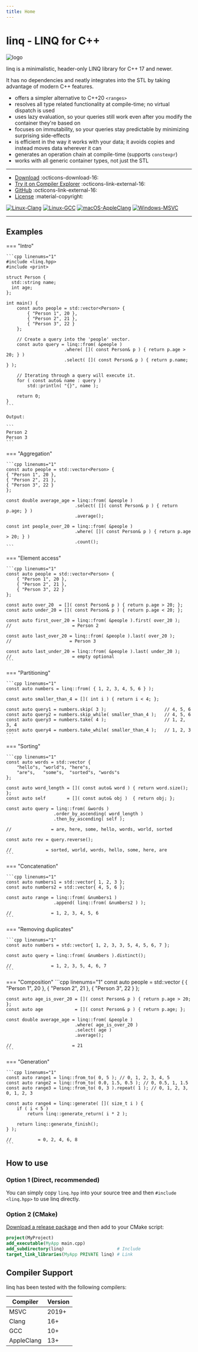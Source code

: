 ```yaml
---
title: Home
---
```


# linq - LINQ for C++

![logo](img/logo.png)

linq is a minimalistic, header-only LINQ library for C++ 17 and newer.

It has no dependencies and neatly integrates into the STL by taking advantage of modern C++ features.

- offers a simpler alternative to C++20 `<ranges>`
- resolves all type related functionality at compile-time; no virtual dispatch is used
- uses lazy evaluation, so your queries still work even after you modify the container they're based on
- focuses on immutability, so your queries stay predictable by minimizing surprising side-effects
- is efficient in the way it works with your data; it avoids copies and instead moves data wherever it can
- generates an operation chain at compile-time (supports `constexpr`)
- works with all generic container types, not just the STL

---

- [Download](https://github.com/cemdervis/linq/releases) :octicons-download-16:
- [Try it on Compiler Explorer](https://godbolt.org/z/8rTzzdEsh) :octicons-link-external-16:
- [GitHub](https://github.com/cemdervis/linq) :octicons-link-external-16:
- [License](license.md) :material-copyright:

[![Linux-Clang](https://github.com/cemdervis/linq/actions/workflows/build-linux-clang.yml/badge.svg)](https://github.com/cemdervis/linq/actions/workflows/build-linux-clang.yml) [![Linux-GCC](https://github.com/cemdervis/linq/actions/workflows/build-linux-gcc.yml/badge.svg)](https://github.com/cemdervis/linq/actions/workflows/build-linux-gcc.yml) [![macOS-AppleClang](https://github.com/cemdervis/linq/actions/workflows/build-macos-appleclang.yml/badge.svg)](https://github.com/cemdervis/linq/actions/workflows/build-macos-appleclang.yml) [![Windows-MSVC](https://github.com/cemdervis/linq/actions/workflows/build-windows-msvc.yml/badge.svg)](https://github.com/cemdervis/linq/actions/workflows/build-windows-msvc.yml)

---

## Examples

=== "Intro"

    ```cpp linenums="1"
    #include <linq.hpp>
    #include <print>
    
    struct Person {
      std::string name;
      int age;
    };
      
    int main() {
        const auto people = std::vector<Person> {
            { "Person 1", 20 },
            { "Person 2", 21 },
            { "Person 3", 22 }
        };
      
        // Create a query into the 'people' vector.
        const auto query = linq::from( &people )
                          .where( []( const Person& p ) { return p.age > 20; } )
                          .select( []( const Person& p ) { return p.name; } );
      
        // Iterating through a query will execute it.
        for ( const auto& name : query )
            std::println( "{}", name );
      
        return 0;
    }
    ```
  
    Output:
 
    ```
    Person 2
    Person 3
    ```

=== "Aggregation"

    ```cpp linenums="1"
    const auto people = std::vector<Person> {
    { "Person 1", 20 },
    { "Person 2", 21 },
    { "Person 3", 22 }
    };
    
    const double average_age = linq::from( &people )
                              .select( []( const Person& p ) { return p.age; } )
                              .average();
   
    const int people_over_20 = linq::from( &people )
                              .where( []( const Person& p ) { return p.age > 20; } )
                              .count();
    ```

=== "Element access"

    ```cpp linenums="1"
    const auto people = std::vector<Person> {
        { "Person 1", 20 },
        { "Person 2", 21 },
        { "Person 3", 22 }
    };
    
    const auto over_20  = []( const Person& p ) { return p.age > 20; };
    const auto under_20 = []( const Person& p ) { return p.age < 20; };
        
    const auto first_over_20 = linq::from( &people ).first( over_20 );
    //                       = Person 2
    
    const auto last_over_20 = linq::from( &people ).last( over_20 );
    //                      = Person 3
    
    const auto last_under_20 = linq::from( &people ).last( under_20 );
    //                       = empty optional
    ```

=== "Partitioning"

    ```cpp linenums="1"
    const auto numbers = linq::from( { 1, 2, 3, 4, 5, 6 } );
    
    const auto smaller_than_4 = []( int i ) { return i < 4; };
    
    const auto query1 = numbers.skip( 3 );                      // 4, 5, 6
    const auto query2 = numbers.skip_while( smaller_than_4 );   // 4, 5, 6
    const auto query3 = numbers.take( 4 );                      // 1, 2, 3, 4
    const auto query4 = numbers.take_while( smaller_than_4 );   // 1, 2, 3
    ```

=== "Sorting"

    ```cpp linenums="1"
    const auto words = std::vector {
        "hello"s, "world"s, "here"s,
        "are"s,   "some"s,  "sorted"s, "words"s
    };

    const auto word_length = []( const auto& word ) { return word.size(); };
    const auto self        = []( const auto& obj )  { return obj; };
    
    const auto query = linq::from( &words )
                      .order_by_ascending( word_length )
                      .then_by_ascending( self );

    //               = are, here, some, hello, words, world, sorted
    
    const auto rev = query.reverse();

    //             = sorted, world, words, hello, some, here, are
    ```

=== "Concatenation"

    ```cpp linenums="1"
    const auto numbers1 = std::vector{ 1, 2, 3 };
    const auto numbers2 = std::vector{ 4, 5, 6 };

    const auto range = linq::from( &numbers1 )
                      .append( linq::from( &numbers2 ) );
    
    //               = 1, 2, 3, 4, 5, 6
    ```

=== "Removing duplicates"

    ```cpp linenums="1"
    const auto numbers = std::vector{ 1, 2, 3, 3, 5, 4, 5, 6, 7 };

    const auto query = linq::from( &numbers ).distinct();

    //               = 1, 2, 3, 5, 4, 6, 7
    ```

=== "Composition"
    ```cpp linenums="1"
    const auto people = std::vector<Person> {
        { "Person 1", 20 },
        { "Person 2", 21 },
        { "Person 3", 22 }
    };

    const auto age_is_over_20 = []( const Person& p ) { return p.age > 20; };
    const auto age            = []( const Person& p ) { return p.age; };
    
    const double average_age = linq::from( &people )
                              .where( age_is_over_20 )
                              .select( age )
                              .average();

    //                       = 21
    ```

=== "Generation"

    ```cpp linenums="1"
    const auto range1 = linq::from_to( 0, 5 ); // 0, 1, 2, 3, 4, 5
    const auto range2 = linq::from_to( 0.0, 1.5, 0.5 ); // 0, 0.5, 1, 1.5
    const auto range3 = linq::from_to( 0, 3 ).repeat( 1 ); // 0, 1, 2, 3, 0, 1, 2, 3
    
    const auto range4 = linq::generate( []( size_t i ) {
        if ( i < 5 )
            return linq::generate_return( i * 2 );
    
        return linq::generate_finish();
    } );
    
    //          = 0, 2, 4, 6, 8
    ```

## How to use

### Option 1 (Direct, recommended)

You can simply copy `linq.hpp` into your source tree and then `#include <linq.hpp>` to use linq directly.

### Option 2 (CMake)

[Download a release package](https://github.com/cemdervis/linq/releases) and then add to your CMake script:

```cmake
project(MyProject)
add_executable(MyApp main.cpp)
add_subdirectory(linq)                    # Include
target_link_libraries(MyApp PRIVATE linq) # Link
```

## Compiler Support

linq has been tested with the following compilers:

| Compiler   | Version |
|------------|---------|
| MSVC       | 2019+   |
| Clang      | 16+     |
| GCC        | 10+     |
| AppleClang | 13+     |
